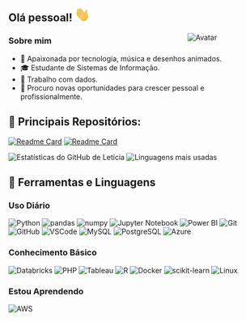 ## Olá pessoal! <img src="https://raw.githubusercontent.com/ABSphreak/ABSphreak/master/gifs/Hi.gif" width="30px">

<img align="right" src="https://i.pinimg.com/originals/5e/dd/61/5edd617e8457fdda90c34fd97cde4ab1.gif" width="150px" alt="Avatar">

### Sobre mim
- 💚 Apaixonada por tecnologia, música e desenhos animados.
- 🎓 Estudante de Sistemas de Informação.
- 🎲 Trabalho com dados.
- 🌱 Procuro novas oportunidades para crescer pessoal e profissionalmente.

## 📗 **Principais Repositórios:**

[![Readme Card](https://github-readme-stats.vercel.app/api/pin/?username=leticia-oliv&repo=EDA_Olist_PowerBI_ADAtech&title_color=42b883&icon_color=42b883&text_color=ffffff&bg_color=2c3e50)](https://github.com/leticia-oliv/EDA_Olist_PowerBI_ADAtech) [![Readme Card](https://github-readme-stats.vercel.app/api/pin/?username=leticia-oliv&repo=Airbnb_Paris_EDA_Projeto_ADATech&title_color=42b883&icon_color=42b883&text_color=ffffff&bg_color=2c3e50)](https://github.com/leticia-oliv/Airbnb_Paris_EDA_Projeto_ADATech)

![Estatísticas do GitHub de Letícia](https://github-readme-stats.vercel.app/api?username=leticia-oliv&show_icons=true&theme=vue-dark)
![Linguagens mais usadas](https://github-readme-stats.vercel.app/api/top-langs/?username=leticia-oliv&layout=compact&theme=vue-dark)

## 🐍 Ferramentas e Linguagens

### Uso Diário
<p>
  <img src="https://img.shields.io/badge/Python-3776AB?style=flat-square&logo=python&logoColor=white&color=2e8b57" alt="Python" />
  <img src="https://img.shields.io/badge/pandas-150458?style=flat-square&logo=pandas&logoColor=white&color=2e8b57" alt="pandas" />
  <img src="https://img.shields.io/badge/numpy-013243?style=flat-square&logo=numpy&logoColor=white&color=2e8b57" alt="numpy" />
  <img src="https://img.shields.io/badge/Jupyter-F37626?style=flat-square&logo=jupyter&logoColor=white&color=2e8b57" alt="Jupyter Notebook" />
  <img src="https://img.shields.io/badge/Power_BI-F2C811?style=flat-square&logo=powerbi&logoColor=white&color=2e8b57" alt="Power BI" />
  <img src="https://img.shields.io/badge/Git-F05032?style=flat-square&logo=git&logoColor=white&color=2e8b57" alt="Git" />
  <img src="https://img.shields.io/badge/GitHub-181717?style=flat-square&logo=github&logoColor=white&color=2e8b57" alt="GitHub" />
  <img src="https://img.shields.io/badge/VSCode-007ACC?style=flat-square&logo=visual-studio-code&logoColor=white&color=2e8b57" alt="VSCode" />
  <img src="https://img.shields.io/badge/MySQL-4479A1?style=flat-square&logo=mysql&logoColor=white&color=2e8b57" alt="MySQL" />
  <img src="https://img.shields.io/badge/PostgreSQL-4169E1?style=flat-square&logo=postgresql&logoColor=white&color=2e8b57" alt="PostgreSQL" />
  <img src="https://img.shields.io/badge/Azure-0089D6?style=flat-square&logo=azure&logoColor=white&color=2e8b57" alt="Azure" />
</p>

### Conhecimento Básico
<p>
  <img src="https://img.shields.io/badge/Databricks-FF5D00?style=flat-square&logo=databricks&logoColor=white&color=2e8b57" alt="Databricks" />
  <img src="https://img.shields.io/badge/PHP-777BB4?style=flat-square&logo=php&logoColor=white&color=2e8b57" alt="PHP" />
  <img src="https://img.shields.io/badge/Tableau-E97627?style=flat-square&logo=tableau&logoColor=white&color=2e8b57" alt="Tableau" />
  <img src="https://img.shields.io/badge/R-276DC3?style=flat-square&logo=r&logoColor=white&color=2e8b57" alt="R" />
  <img src="https://img.shields.io/badge/Docker-2496ED?style=flat-square&logo=docker&logoColor=white&color=2e8b57" alt="Docker" />
  <img src="https://img.shields.io/badge/scikit--learn-F7931E?style=flat-square&logo=scikit-learn&logoColor=white&color=2e8b57" alt="scikit-learn" />
  <img src="https://img.shields.io/badge/Linux-FCC624?style=flat-square&logo=linux&logoColor=black&color=2e8b57" alt="Linux" />
</p>

### Estou Aprendendo
<p>
  <img src="https://img.shields.io/badge/AWS-232F3E?style=flat-square&logo=amazonaws&logoColor=white&color=2e8b57" alt="AWS" />
</p>

<!--
**leticia-oliv/leticia-oliv** is a ✨ _special_ ✨ repository because its `README.md` (this file) appears on your GitHub profile.

Here are some ideas to get you started:

- 🔭 I’m currently working on ...
- 🌱 I’m currently learning ...
- 👯 I’m looking to collaborate on ...
- 🤔 I’m looking for help with ...
- 💬 Ask me about ...
- 📫 How to reach me: ...
- 😄 Pronouns: ...
- ⚡ Fun fact: ...
-->
